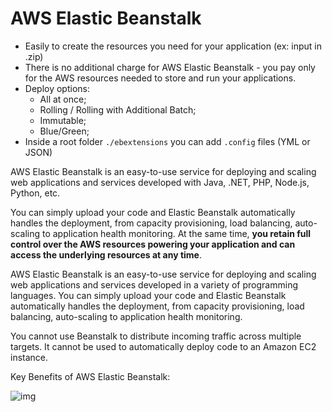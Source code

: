 # AWS Elastic Beanstalk

- Easily to create the resources you need for your application (ex: input in .zip)
- There is no additional charge for AWS Elastic Beanstalk - you pay only for the AWS resources needed to store and run your applications.
- Deploy options:
  - All at once;
  - Rolling / Rolling with Additional Batch;
  - Immutable;
  - Blue/Green;
- Inside a root folder `./ebextensions` you can add `.config` files (YML or JSON)

AWS Elastic Beanstalk is an easy-to-use service for deploying and scaling web applications and services developed with Java, .NET, PHP, Node.js, Python, etc.

You can simply upload your code and Elastic Beanstalk automatically handles the deployment, from capacity provisioning, load balancing, auto-scaling to application health monitoring. At the same time, **you retain full control over the AWS resources powering your application and can access the underlying resources at any time**.

AWS Elastic Beanstalk is an easy-to-use service for deploying and scaling web applications and services developed in a variety of programming languages. You can simply upload your code and Elastic Beanstalk automatically handles the deployment, from capacity provisioning, load balancing, auto-scaling to application health monitoring.

You cannot use Beanstalk to distribute incoming traffic across multiple targets.
It cannot be used to automatically deploy code to an Amazon EC2 instance.

Key Benefits of AWS Elastic Beanstalk:

![img](https://assets-pt.media.datacumulus.com/aws-clf-pt/assets/pt2-q45-i1.jpg)

